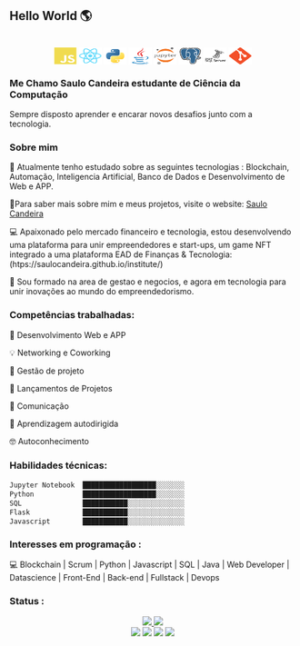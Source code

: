 ## Hello World 🌎
<div style="display: inline_block" align="center"><br>
  <img align="center" alt="Saulo-Js" height="30" width="40" src="https://raw.githubusercontent.com/devicons/devicon/master/icons/javascript/javascript-plain.svg">
  <img align="center" alt="Saulo-React" height="30" width="40" src="https://raw.githubusercontent.com/devicons/devicon/master/icons/react/react-original.svg">
  <img align="center" alt="Saulo-Python" height="30" width="40" src="https://raw.githubusercontent.com/devicons/devicon/master/icons/python/python-original.svg">
  <img align="center" alt="Saulo-Java" height="30" width="40" src="https://raw.githubusercontent.com/devicons/devicon/master/icons/java/java-original.svg">
  <img align="center" alt="Saulo-Java" height="30" width="40" src="https://raw.githubusercontent.com/devicons/devicon/master/icons/jupyter/jupyter-original-wordmark.svg">
  <img align="center" alt="Saulo-Java" height="30" width="40" src="https://raw.githubusercontent.com/devicons/devicon/master/icons/postgresql/postgresql-original.svg">
  <img align="center" alt="Saulo-Java" height="30" width="40" src="https://raw.githubusercontent.com/devicons/devicon/master/icons/microsoftsqlserver/microsoftsqlserver-plain-wordmark.svg" />
  <img align="center" alt="Saulo-Java" height="30" width="40" src="https://raw.githubusercontent.com/devicons/devicon/master/icons/git/git-original.svg" />
</div>

### Me Chamo Saulo Candeira estudante de Ciência da Computação 

Sempre disposto aprender e encarar novos desafios junto com a tecnologia.

### Sobre mim

 📝 Atualmente tenho estudado sobre as seguintes tecnologias : Blockchain, Automação, Inteligencia Artificial, Banco de Dados e Desenvolvimento de Web e APP.
 
 🎈Para saber mais sobre mim e meus projetos, visite o website: [Saulo Candeira](https://saulocandeira.github.io/portfolio/) 

 💻 Apaixonado pelo mercado financeiro e tecnologia, estou desenvolvendo uma plataforma para unir empreendedores e start-ups, um game NFT integrado a uma plataforma EAD de Finanças & Tecnologia: (htps://saulocandeira.github.io/institute/) 

 🚩 Sou formado na area de gestao e negocios, e agora em tecnologia para unir inovações ao mundo do empreendedorismo.
 


###  Competências trabalhadas: 
 
📝 Desenvolvimento Web e APP

💡 Networking e Coworking

💼 Gestão de projeto 

🚀 Lançamentos de Projetos

💬 Comunicação

📖 Aprendizagem autodirigida

🤓 Autoconhecimento

### Habilidades técnicas:

<!--START_SECTION:waka-->
```text
Jupyter Notebook  ██████████████████░░░░░░░ 
Python            ██████████████████░░░░░░░ 
SQL               ███████████░░░░░░░░░░░░░░ 
Flask             ███████████░░░░░░░░░░░░░░
Javascript        ███████████░░░░░░░░░░░░░░ 
```


### Interesses em programação :

💻 Blockchain | Scrum | Python | Javascript | SQL | Java | Web Developer | Datascience | Front-End | Back-end | Fullstack | Devops

### Status :
<div align="center">
  <a href="https://github.com/saulocandeira">
  <img height="180em" src="https://github-readme-stats.vercel.app/api?username=saulocandeira&show_icons=true&theme=dracula&include_all_commits=true&count_private=true"/>
  <img height="180em" src="https://github-readme-stats.vercel.app/api/top-langs/?username=saulocandeira&layout=compact&langs_count=7&theme=dracula"/>
</div>
  
<div align="center"> 
  <a href="https://www.youtube.com/channel/UChP6kSt8gVT92irS_UeoGEw" target="_blank"><img src="https://img.shields.io/badge/YouTube-FF0000?style=for-the-badge&logo=youtube&logoColor=white" target="_blank"></a>
  <a href="https://instagram.com/saulocandeira" target="_blank"><img src="https://img.shields.io/badge/-Instagram-%23E4405F?style=for-the-badge&logo=instagram&logoColor=white" target="_blank"></a>
  <a href = "mailto:saulolsc@gmail.com"><img src="https://img.shields.io/badge/-Gmail-%23333?style=for-the-badge&logo=gmail&logoColor=white" target="_blank"></a>
  <a href="https://www.linkedin.com/in/saulocandeira" target="_blank"><img src="https://img.shields.io/badge/-LinkedIn-%230077B5?style=for-the-badge&logo=linkedin&logoColor=white" target="_blank"></a> 
</div>
 
